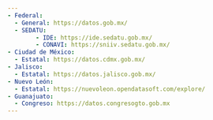 ```yaml
---
- Federal:
  - General: https://datos.gob.mx/
  - SEDATU: 
        - IDE: https://ide.sedatu.gob.mx/
        - CONAVI: https://sniiv.sedatu.gob.mx/ 
- Ciudad de México:
  - Estatal: https://datos.cdmx.gob.mx/
- Jalisco:
  - Estatal: https://datos.jalisco.gob.mx/
- Nuevo León:
  - Estatal: https://nuevoleon.opendatasoft.com/explore/
- Guanajuato:
  - Congreso: https://datos.congresogto.gob.mx
---
```

